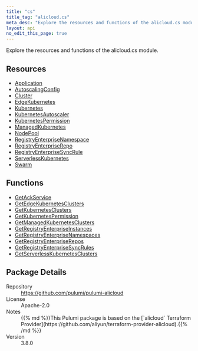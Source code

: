 ```yaml
---
title: "cs"
title_tag: "alicloud.cs"
meta_desc: "Explore the resources and functions of the alicloud.cs module."
layout: api
no_edit_this_page: true
---
```


<!-- WARNING: this file was generated by Pulumi Docs Generator. -->
<!-- Do not edit by hand unless you're certain you know what you are doing! -->

Explore the resources and functions of the alicloud.cs module.

<h2 id="resources">Resources</h2>
<ul class="api">
    <li><a href="application" title="Application"><span class="api-symbol api-symbol--resource"></span>Application</a></li>
    <li><a href="autoscalingconfig" title="AutoscalingConfig"><span class="api-symbol api-symbol--resource"></span>AutoscalingConfig</a></li>
    <li><a href="cluster" title="Cluster"><span class="api-symbol api-symbol--resource"></span>Cluster</a></li>
    <li><a href="edgekubernetes" title="EdgeKubernetes"><span class="api-symbol api-symbol--resource"></span>EdgeKubernetes</a></li>
    <li><a href="kubernetes" title="Kubernetes"><span class="api-symbol api-symbol--resource"></span>Kubernetes</a></li>
    <li><a href="kubernetesautoscaler" title="KubernetesAutoscaler"><span class="api-symbol api-symbol--resource"></span>KubernetesAutoscaler</a></li>
    <li><a href="kubernetespermission" title="KubernetesPermission"><span class="api-symbol api-symbol--resource"></span>KubernetesPermission</a></li>
    <li><a href="managedkubernetes" title="ManagedKubernetes"><span class="api-symbol api-symbol--resource"></span>ManagedKubernetes</a></li>
    <li><a href="nodepool" title="NodePool"><span class="api-symbol api-symbol--resource"></span>NodePool</a></li>
    <li><a href="registryenterprisenamespace" title="RegistryEnterpriseNamespace"><span class="api-symbol api-symbol--resource"></span>RegistryEnterpriseNamespace</a></li>
    <li><a href="registryenterpriserepo" title="RegistryEnterpriseRepo"><span class="api-symbol api-symbol--resource"></span>RegistryEnterpriseRepo</a></li>
    <li><a href="registryenterprisesyncrule" title="RegistryEnterpriseSyncRule"><span class="api-symbol api-symbol--resource"></span>RegistryEnterpriseSyncRule</a></li>
    <li><a href="serverlesskubernetes" title="ServerlessKubernetes"><span class="api-symbol api-symbol--resource"></span>ServerlessKubernetes</a></li>
    <li><a href="swarm" title="Swarm"><span class="api-symbol api-symbol--resource"></span>Swarm</a></li>
</ul>

<h2 id="functions">Functions</h2>
<ul class="api">
    <li><a href="getackservice" title="GetAckService"><span class="api-symbol api-symbol--function"></span>GetAckService</a></li>
    <li><a href="getedgekubernetesclusters" title="GetEdgeKubernetesClusters"><span class="api-symbol api-symbol--function"></span>GetEdgeKubernetesClusters</a></li>
    <li><a href="getkubernetesclusters" title="GetKubernetesClusters"><span class="api-symbol api-symbol--function"></span>GetKubernetesClusters</a></li>
    <li><a href="getkubernetespermission" title="GetKubernetesPermission"><span class="api-symbol api-symbol--function"></span>GetKubernetesPermission</a></li>
    <li><a href="getmanagedkubernetesclusters" title="GetManagedKubernetesClusters"><span class="api-symbol api-symbol--function"></span>GetManagedKubernetesClusters</a></li>
    <li><a href="getregistryenterpriseinstances" title="GetRegistryEnterpriseInstances"><span class="api-symbol api-symbol--function"></span>GetRegistryEnterpriseInstances</a></li>
    <li><a href="getregistryenterprisenamespaces" title="GetRegistryEnterpriseNamespaces"><span class="api-symbol api-symbol--function"></span>GetRegistryEnterpriseNamespaces</a></li>
    <li><a href="getregistryenterpriserepos" title="GetRegistryEnterpriseRepos"><span class="api-symbol api-symbol--function"></span>GetRegistryEnterpriseRepos</a></li>
    <li><a href="getregistryenterprisesyncrules" title="GetRegistryEnterpriseSyncRules"><span class="api-symbol api-symbol--function"></span>GetRegistryEnterpriseSyncRules</a></li>
    <li><a href="getserverlesskubernetesclusters" title="GetServerlessKubernetesClusters"><span class="api-symbol api-symbol--function"></span>GetServerlessKubernetesClusters</a></li>
</ul>

<h2 id="package-details">Package Details</h2>
<dl class="package-details">
	<dt>Repository</dt>
	<dd><a href="https://github.com/pulumi/pulumi-alicloud">https://github.com/pulumi/pulumi-alicloud</a></dd>
	<dt>License</dt>
	<dd>Apache-2.0</dd>
	<dt>Notes</dt>
	<dd>{{% md %}}This Pulumi package is based on the [`alicloud` Terraform Provider](https://github.com/aliyun/terraform-provider-alicloud).{{% /md %}}</dd>
	<dt>Version</dt>
	<dd>3.8.0</dd>
</dl>

